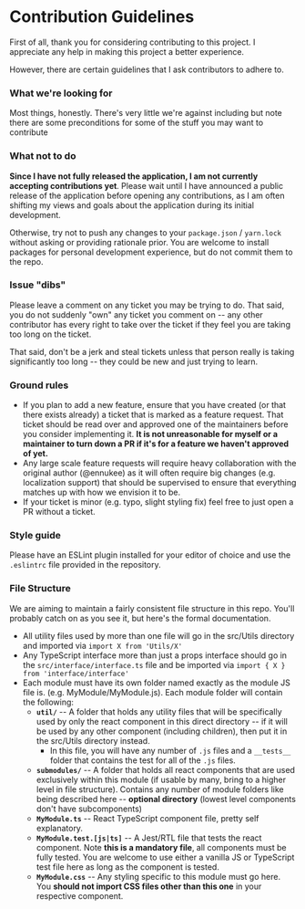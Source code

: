 # Contribution Guidelines

First of all, thank you for considering contributing to this project. I appreciate any help in making this project a better experience.

However, there are certain guidelines that I ask contributors to adhere to.

### What we're looking for

Most things, honestly. There's very little we're against including but note there are some preconditions for some of the stuff you may want to contribute

### What not to do

**Since I have not fully released the application, I am not currently accepting contributions yet**. Please wait until I have announced a public release of the application before opening any contributions, as I am often shifting my views and goals about the application during its initial development.

Otherwise, try not to push any changes to your `package.json` / `yarn.lock` without asking or providing rationale prior. You are welcome to install packages for personal development experience, but do not commit them to the repo.

### Issue "dibs"

Please leave a comment on any ticket you may be trying to do. That said, you do not suddenly "own" any ticket you comment on -- any other contributor has every right to take over the ticket if they feel you are taking too long on the ticket.

That said, don't be a jerk and steal tickets unless that person really is taking significantly too long -- they could be new and just trying to learn.

### Ground rules

 * If you plan to add a new feature, ensure that you have created (or that there exists already) a ticket that is marked as a feature request. That ticket should be read over and approved one of the maintainers before you consider implementing it. **It is not unreasonable for myself or a maintainer to turn down a PR if it's for a feature we haven't approved of yet.** 
 * Any large scale feature requests will require heavy collaboration with the original author (@ennukee) as it will often require big changes (e.g. localization support) that should be supervised to ensure that everything matches up with how we envision it to be.
 * If your ticket is minor (e.g. typo, slight styling fix) feel free to just open a PR without a ticket.

### Style guide

Please have an ESLint plugin installed for your editor of choice and use the `.eslintrc` file provided in the repository.

### File Structure

We are aiming to maintain a fairly consistent file structure in this repo. You'll probably catch on as you see it, but here's the formal documentation.

 * All utility files used by more than one file will go in the src/Utils directory and imported via `import X from 'Utils/X'`
 * Any TypeScript interface more than just a props interface should go in the `src/interface/interface.ts` file and be imported via `import { X } from 'interface/interface'`
 * Each module must have its own folder named exactly as the module JS file is. (e.g. MyModule/MyModule.js). Each module folder will contain the following:
   * **`util/`** -- A folder that holds any utility files that will be specifically used by only the react component in this direct directory -- if it will be used by any other component (including children), then put it in the src/Utils directory instead.
     * In this file, you will have any number of `.js` files and a `__tests__` folder that contains the test for all of the `.js` files.
   * **`submodules/`** -- A folder that holds all react components that are used exclusively within this module (if usable by many, bring to a higher level in file structure). Contains any number of module folders like being described here -- **optional directory** (lowest level components don't have subcomponents)
   * **`MyModule.ts`** -- React TypeScript component file, pretty self explanatory.
   * **`MyModule.test.[js|ts]`** -- A Jest/RTL file that tests the react component. Note **this is a mandatory file**, all components must be fully tested. You are welcome to use either a vanilla JS or TypeScript test file here as long as the component is tested.
   * **`MyModule.css`** -- Any styling specific to this module must go here. You **should not import CSS files other than this one** in your respective component.
